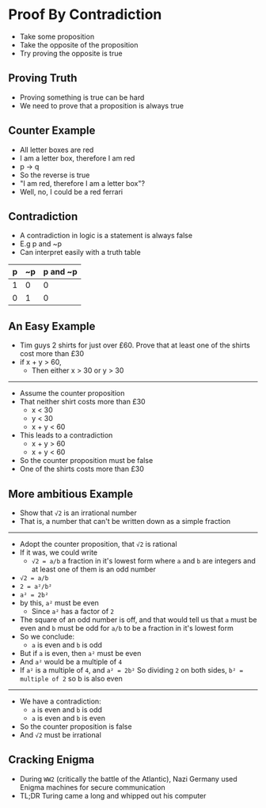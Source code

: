 # Proof By Contradiction

- Take some proposition
- Take the opposite of the proposition
- Try proving the opposite is true

## Proving Truth

- Proving something is true can be hard
- We need to prove that a proposition is always true

## Counter Example

- All letter boxes are red
- I am a letter box, therefore I am red
- p → q
- So the reverse is true
- "I am red, therefore I am a letter box"?
- Well, no, I could be a red ferrari

## Contradiction

- A contradiction in logic is a statement is always false
- E.g p and ~p
- Can interpret easily with a truth table

| p   | ~p  | p and ~p |
| --- | --- | -------- |
| 1   | 0   | 0        |
| 0   | 1   | 0        |

## An Easy Example

- Tim guys 2 shirts for just over £60. Prove that at least one of the shirts cost more than £30
- if x + y > 60,
  - Then either x > 30 or y > 30

---

- Assume the counter proposition
- That neither shirt costs more than £30
  - x < 30
  - y < 30
  - x + y < 60
- This leads to a contradiction
  - x + y > 60
  - x + y < 60
- So the counter proposition must be false
- One of the shirts costs more than £30

## More ambitious Example

- Show that `√2` is an irrational number
- That is, a number that can't be written down as a simple fraction

---

- Adopt the counter proposition, that `√2` is rational
- If it was, we could write
  - `√2 = a/b` a fraction in it's lowest form where `a` and `b` are integers and at least one of them is an odd number
- `√2 = a/b`
- `2 = a²/b²`
- `a² = 2b²`
- by this, `a²` must be even
  - Since `a²` has a factor of `2`
- The square of an odd number is off, and that would tell us that `a` must be even and `b` must be odd for `a/b` to be a fraction in it's lowest form
- So we conclude:
  - `a` is even and `b` is odd
- But if `a` is even, then `a²` must be even
- And `a²` would be a multiple of `4`
- If `a²` is a multiple of `4`, and `a² = 2b²` So dividing `2` on both sides, `b² = multiple of 2` so b is also even

---

- We have a contradiction:
  - `a` is even and `b` is odd
  - `a` is even and `b` is even
- So the counter proposition is false
- And `√2` must be irrational

## Cracking Enigma

- During `WW2` (critically the battle of the Atlantic), Nazi Germany used Enigma machines for secure communication
- TL;DR Turing came a long and whipped out his computer
